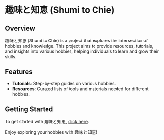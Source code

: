 # 趣味と知恵 (Shumi to Chie)

## Overview
趣味と知恵 (Shumi to Chie) is a project that explores the intersection of hobbies and knowledge. This project aims to provide resources, tutorials, and insights into various hobbies, helping individuals to learn and grow their skills.

## Features
- **Tutorials**: Step-by-step guides on various hobbies.
- **Resources**: Curated lists of tools and materials needed for different hobbies.

## Getting Started
To get started with 趣味と知恵, [click here](https://bernixtersuper.github.io/shumi-to-chie/).

Enjoy exploring your hobbies with 趣味と知恵!
